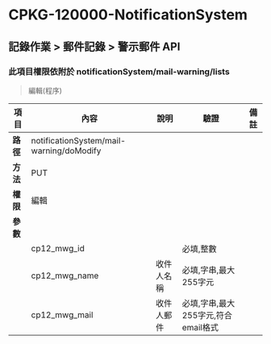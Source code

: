 # CPKG-120000-NotificationSystem

## 記錄作業 > 郵件記錄 > 警示郵件 API

### 此項目權限依附於 notificationSystem/mail-warning/lists

> 編輯(程序)

| 項目                      | 內容                       | 說明                |驗證                      |   備註         |
|---------------------------|----------------------------|----------------------|-----------------|----------------|
| <b>路徑</b>               | notificationSystem/mail-warning/doModify    |                        |                |                  |
| <b>方法</b>               | PUT                        |                    |                    |                 |
| <b>權限</b>               | 編輯                       |                     |                   |                 |
| <b>參數</b>               |                            |                       |                 |                 |
|                           | cp12_mwg_id               |             | 必填,整數          |                 |
|                           | cp12_mwg_name            | 收件人名稱            | 必填,字串,最大255字元          |                 |
|                           | cp12_mwg_mail      | 收件人郵件            | 必填,字串,最大255字元,符合email格式         |                 |
